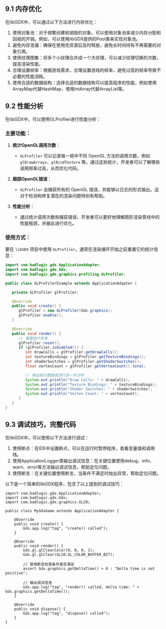 ## 9.1 内存优化

在libGDX中，可以通过以下方法进行内存优化：

1. 使用对象池：对于频繁创建和销毁的对象，可以使用对象池来减少内存分配和回收的开销。例如，可以使用libGDX提供的Pool类来实现对象池。
2. 避免内存泄漏：确保在使用完资源后及时释放，避免长时间持有不再需要的对象引用。
3. 使用纹理图集：将多个小纹理合并成一个大纹理，可以减少纹理切换的次数，提高渲染性能。
4. 合理设置帧率：根据游戏需求，合理设置游戏的帧率，避免过高的帧率导致不必要的性能消耗。
5. 使用合适的数据结构：选择合适的数据结构可以提高程序的性能，例如使用ArrayMap代替HashMap，使用IntArray代替ArrayList等。

## 9.2 性能分析

在libGDX中，可以使用GLProfiler进行性能分析：

### 主要功能：
1. **统计OpenGL调用次数**：
    - `GLProfiler` 可以记录每一帧中不同 OpenGL 方法的调用次数，例如 `glDrawArrays`、`glBindTexture` 等。通过这些统计，开发者可以了解哪些调用频率过高，从而优化代码。

2. **跟踪OpenGL错误**：
    - `GLProfiler` 会捕获所有的 OpenGL 错误，并能够以日志的形式输出。这对于检测和修复潜在的渲染问题特别有帮助。

3. **性能分析**：
    - 通过统计调用次数和捕获错误，开发者可以更好地理解图形渲染管线中的性能瓶颈，并据此进行优化。

### 使用方式：
要在 `libGDX` 项目中使用 `GLProfiler`，通常在渲染循环开始之前重置它的统计信息：

```java
import com.badlogic.gdx.ApplicationAdapter;
import com.badlogic.gdx.Gdx;
import com.badlogic.gdx.graphics.profiling.GLProfiler;

public class GLProfilerExample extends ApplicationAdapter {

   private GLProfiler glProfiler;

   @Override
   public void create() {
      glProfiler = new GLProfiler(Gdx.graphics);
      glProfiler.enable();
   }

   @Override
   public void render() {
      // 重置统计信息
      glProfiler.reset();
      if (glProfiler.isEnabled()) {
         int drawCalls = glProfiler.getDrawCalls();
         int textureBindings = glProfiler.getTextureBindings();
         int shaderSwitches = glProfiler.getShaderSwitches();
         float vertexCount = glProfiler.getVertexCount().total;

         // 输出统计数据或进行进一步分析
         System.out.println("Draw Calls: " + drawCalls);
         System.out.println("Texture Bindings: " + textureBindings);
         System.out.println("Shader Switches: " + shaderSwitches);
         System.out.println("Vertex Count: " + vertexCount);
      }
   }
}
```

## 9.3 调试技巧，完整代码

在libGDX中，可以使用以下方法进行调试：

1. 使用断点：在IDE中设置断点，可以在运行时暂停程序，查看变量值和调用栈。
2. 使用ApplicationLogger类输出调试信息：在关键位置使用debug、info、warn、error等方法输出调试信息，帮助定位问题。
3. 使用断言：在关键位置使用断言，当条件不满足时抛出异常，帮助定位问题。

以下是一个简单的libGDX程序，包含了以上提到的调试技巧：

```
import com.badlogic.gdx.ApplicationAdapter;
import com.badlogic.gdx.Gdx;
import com.badlogic.gdx.graphics.GL20;

public class MyGdxGame extends ApplicationAdapter {

    @Override
    public void create() {
        Gdx.app.log("tag", "create() called");
    }

    @Override
    public void render() {
        Gdx.gl.glClearColor(0, 0, 0, 1);
        Gdx.gl.glClear(GL20.GL_COLOR_BUFFER_BIT);

        // 使用断言检查条件是否满足
        assert Gdx.graphics.getDeltaTime() > 0 : "Delta time is not positive";

        // 输出调试信息
        Gdx.app.log("tag", "render() called, delta time: " + Gdx.graphics.getDeltaTime());
    }

    @Override
    public void dispose() {
        Gdx.app.log("tag", "dispose() called");
    }
}

```

